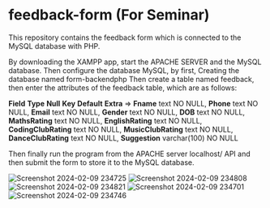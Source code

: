 # feedback-form (For Seminar)
This repository contains the feedback form which is connected to the MySQL database with PHP. 

By downloading the XAMPP app, start the APACHE SERVER and the MySQL database.
Then configure the database MySQL, by first, Creating the database named form-backendphp
Then create a table named feedback, then enter the attributes of the feedback table, which are as follows:

**Field** **Type** **Null** **Key** **Default** **Extra** => 
**Fname** text NO NULL, 
**Phone** text NO NULL, 
**Email** text NO NULL, 
**Gender** text NO NULL, 
**DOB** text NO NULL, 
**MathsRating** text NO NULL,
**EnglishRating** text NO NULL, 
**CodingClubRating** text NO NULL, 
**MusicClubRating** text NO NULL, 
**DanceClubRating** text NO NULL, 
**Suggestion** varchar(100) NO NULL



Then finally run the program from the APACHE server localhost/ API and then submit the form to store it to the MySQL database. 


![Screenshot 2024-02-09 234725](https://github.com/sarthak0401/feedback-form/assets/120019344/496b8f26-777f-43bc-b0b2-f0b0b64519d3)
![Screenshot 2024-02-09 234808](https://github.com/sarthak0401/feedback-form/assets/120019344/37d4e89f-efb2-4e11-8cb7-e79d61d1ab89)
![Screenshot 2024-02-09 234821](https://github.com/sarthak0401/feedback-form/assets/120019344/7bcffaa6-c2bf-4d98-90b1-3ee49cd989d4)
![Screenshot 2024-02-09 234701](https://github.com/sarthak0401/feedback-form/assets/120019344/afd74254-bc82-4df8-9a84-d6e75a032e14)
![Screenshot 2024-02-09 234746](https://github.com/sarthak0401/feedback-form/assets/120019344/46472b23-895a-4720-aecd-bb41cea527dc)
